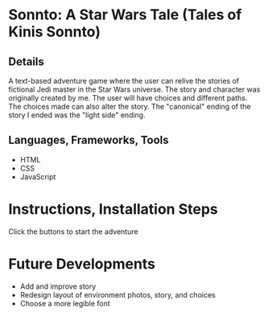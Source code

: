 # Sonnto: A Star Wars Tale (Tales of Kinis Sonnto)

## Details
A text-based adventure game where the user can relive the stories of fictional Jedi master in the Star Wars universe. The story and character was originally created by me. The user will have choices and different paths. The choices made can also alter the story. The "canonical" ending of the story I ended was the "light side" ending.

## Languages, Frameworks, Tools
- HTML
- CSS
- JavaScript

# Instructions, Installation Steps

Click the buttons to start the adventure

# Future Developments
- Add and improve story
- Redesign layout of environment photos, story, and choices
- Choose a more legible font

